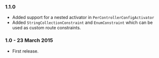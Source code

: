 ### 1.1.0
* Added support for a nested activator in `PerControllerConfigActivator`
* Added `StringCollectionConstraint` and `EnumConstraint` which can be used as custom route constraints.

### 1.0 - 23 March 2015
* First release.